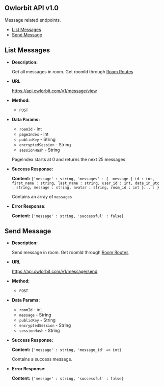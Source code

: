 **Owlorbit API v1.0**
----

Message related endpoints.


- [List Messages](#list-messages)
- [Send Message](#send-message)

## List Messages

* **Description:**
  
  Get all messages in room.  Get roomId through <a href="../Room/README.md#get-all-rooms-in-domain">Room Routes</a>

* **URL**

  <https://api.owlorbit.com/v1/message/view>

* **Method:**

  * `POST`
  
* **Data Params:**

  * `roomId` - int <br/>
  * `pageIndex` - int <br/>
  * `publicKey` - String <br/>
  * `encryptedSession` - String <br/>
  * `sessionHash` - String

  PageIndex starts at 0 and returns the next 25 messages

* **Success Response:**

   **Content:** `{'message' : string,
        'messages' : [  message { id : int, first_name : string, last_name : string, user_id : int, date_in_utc : string, message : string, avatar : string, room_id : int }... ] }`

  Contains an array of `messages`

 
* **Error Response:**

    **Content:** `{'message' : string,
        'successful' : false}`    


## Send Message

* **Description:**
  
  Send message in room.  Get roomId through <a href="../Room/README.md#get-all-rooms-in-domain">Room Routes</a>

* **URL**

  <https://api.owlorbit.com/v1/message/send>

* **Method:**

  * `POST`

* **Data Params:**

  * `roomId` - int <br/>
  * `message` - String <br/>  
  * `publicKey` - String <br/>
  * `encryptedSession` - String <br/>
  * `sessionHash` - String

* **Success Response:**

   **Content:** `{'message' : string, 'message_id' => int}`

  Contains a success message.

 
* **Error Response:**

    **Content:** `{'message' : string,
        'successful' : false}` 
